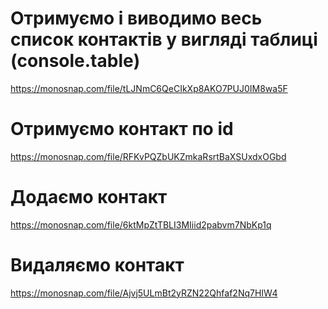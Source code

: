 # Отримуємо і виводимо весь список контактів у вигляді таблиці (console.table)
https://monosnap.com/file/tLJNmC6QeCIkXp8AKO7PUJ0IM8wa5F

# Отримуємо контакт по id
https://monosnap.com/file/RFKvPQZbUKZmkaRsrtBaXSUxdxOGbd

# Додаємо контакт
https://monosnap.com/file/6ktMpZtTBLI3MIiid2pabvm7NbKp1q

# Видаляємо контакт
https://monosnap.com/file/Ajvj5ULmBt2yRZN22Qhfaf2Nq7HIW4
